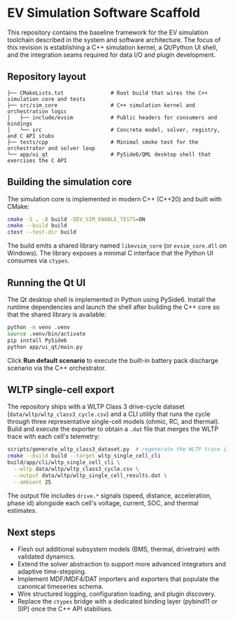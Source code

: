 # EV Simulation Software Scaffold

This repository contains the baseline framework for the EV simulation toolchain described in the
system and software architecture. The focus of this revision is establishing a C++ simulation
kernel, a Qt/Python UI shell, and the integration seams required for data I/O and plugin
development.

## Repository layout

```
├── CMakeLists.txt               # Root build that wires the C++ simulation core and tests
├── src/sim_core                 # C++ simulation kernel and orchestration logic
│   ├── include/evsim            # Public headers for consumers and bindings
│   └── src                      # Concrete model, solver, registry, and C API stubs
├── tests/cpp                    # Minimal smoke test for the orchestrator and solver loop
└── app/ui_qt                    # PySide6/QML desktop shell that exercises the C API
```

## Building the simulation core

The simulation core is implemented in modern C++ (C++20) and built with CMake:

```bash
cmake -S . -B build -DEV_SIM_ENABLE_TESTS=ON
cmake --build build
ctest --test-dir build
```

The build emits a shared library named `libevsim_core` (or `evsim_core.dll` on Windows). The
library exposes a minimal C interface that the Python UI consumes via `ctypes`.

## Running the Qt UI

The Qt desktop shell is implemented in Python using PySide6. Install the runtime dependencies and
launch the shell after building the C++ core so that the shared library is available:

```bash
python -m venv .venv
source .venv/bin/activate
pip install PySide6
python app/ui_qt/main.py
```

Click **Run default scenario** to execute the built-in battery pack discharge scenario via the
C++ orchestrator.

## WLTP single-cell export

The repository ships with a WLTP Class 3 drive-cycle dataset (`data/wltp/wltp_class3_cycle.csv`) and
a CLI utility that runs the cycle through three representative single-cell models (ohmic, RC, and
thermal). Build and execute the exporter to obtain a `.dat` file that merges the WLTP trace with
each cell's telemetry:

```bash
scripts/generate_wltp_class3_dataset.py  # regenerate the WLTP trace if required
cmake --build build --target wltp_single_cell_cli
build/app/cli/wltp_single_cell_cli \
  --wltp data/wltp/wltp_class3_cycle.csv \
  --output data/wltp/wltp_single_cell_results.dat \
  --ambient 25
```

The output file includes `drive.*` signals (speed, distance, acceleration, phase id) alongside each
cell's voltage, current, SOC, and thermal estimates.

## Next steps

- Flesh out additional subsystem models (BMS, thermal, drivetrain) with validated dynamics.
- Extend the solver abstraction to support more advanced integrators and adaptive time-stepping.
- Implement MDF/MDF4/DAT importers and exporters that populate the canonical timeseries schema.
- Wire structured logging, configuration loading, and plugin discovery.
- Replace the `ctypes` bridge with a dedicated binding layer (pybind11 or SIP) once the C++ API
  stabilises.
